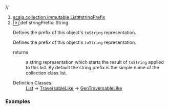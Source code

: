 //
<ol>
<li><a href="https://www.scala-lang.org/api/2.12.3/scala/collection/immutable/List.html#stringPrefix:String">scala.collection.immutable.List#stringPrefix</a></li>
<li name="scala.collection.immutable.List#stringPrefix" visbl="pub" class="indented0 " data-isabs="false" fullcomment="yes" group="Ungrouped"> <a id="stringPrefix:String"></a> <span class="permalink"> <a href="../../../scala/collection/immutable/List.html#stringPrefix:String" title="Permalink"> <i class="material-icons"></i> </a> </span> <span class="modifier_kind"> <span class="modifier"></span> <span class="kind">def</span> </span> <span class="symbol"> <span class="name">stringPrefix</span><span class="result">: <span class="extype" name="java.lang.String">String</span></span> </span> <p class="shortcomment cmt">Defines the prefix of this object's <code>toString</code> representation.</p>
 <div class="fullcomment">
  <div class="comment cmt">
   <p>Defines the prefix of this object's <code>toString</code> representation. </p>
  </div>
  <dl class="paramcmts block">
   <dt>
    returns
   </dt>
   <dd class="cmt">
    <p>a string representation which starts the result of <code>toString</code> applied to this list. By default the string prefix is the simple name of the collection class list.</p>
   </dd>
  </dl>
  <dl class="attributes block"> 
   <dt>
    Definition Classes
   </dt>
   <dd>
    <a href="" class="extype" name="scala.collection.immutable.List">List</a> → 
    <a href="../TraversableLike.html" class="extype" name="scala.collection.TraversableLike">TraversableLike</a> → 
    <a href="../GenTraversableLike.html" class="extype" name="scala.collection.GenTraversableLike">GenTraversableLike</a>
   </dd>
  </dl>
 </div> </li>
        </ol>


### Examples



























